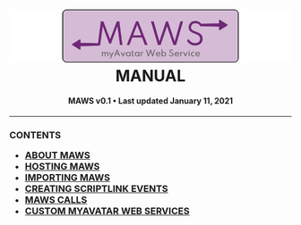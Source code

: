 ﻿<!--
  Software manual template (b210104)
  https://github.com/APrettyCoolProgram/my-development-environment/tree/master/templates/documentation
-->

<h1 align="center">

  <img src="../../resources/asset/img/logo/maws-logo-800x150.png" alt="myAvatar Web Service logo" width="800">
  <br>
  MANUAL
  <br>

</h1>

<h4 align="center">

  MAWS v0.1&nbsp;&bull;&nbsp;Last updated January 11, 2021

</h4>

***

<h3>

  CONTENTS
  * [ABOUT MAWS](manual-about-maws.md)
  * [HOSTING MAWS](manual-hosting-maws.md)
  * [IMPORTING MAWS](manual-importing-maws.md)
  * [CREATING SCRIPTLINK EVENTS](manual-creating-scriptlink-events.md)
  * [MAWS CALLS](manual-maws-calls.md)
  * [CUSTOM MYAVATAR WEB SERVICES](manual-custom-myavatar-web-services.md)

</h3>